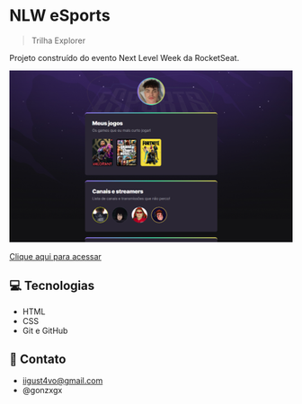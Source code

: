 # NLW eSports

> Trilha Explorer 

Projeto construído do evento Next Level Week da RocketSeat.

![preview](./.github/preview.png)

[Clique aqui para acessar](https://gonzagaa.github.io/NLW-esports)

## 💻 Tecnologias 
- HTML
- CSS
- Git e GitHub

## 📝 Contato
- iigust4vo@gmail.com
- @gonzxgx

